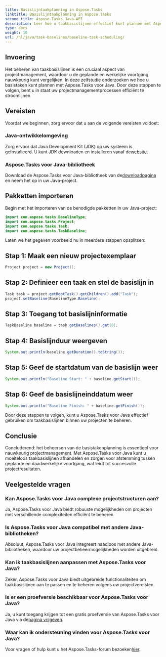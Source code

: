 ```yaml
---
title: Basislijntaakplanning in Aspose.Tasks
linktitle: Basislijntaakplanning in Aspose.Tasks
second_title: Aspose.Tasks Java-API
description: Leer hoe u taakbasislijnen effectief kunt plannen met Aspose.Tasks voor Java. Stroomlijn uw projectmanagementprocessen moeiteloos.
type: docs
weight: 10
url: /nl/java/task-baselines/baseline-task-scheduling/
---
```

## Invoering
Het beheren van taakbasislijnen is een cruciaal aspect van projectmanagement, waardoor u de geplande en werkelijke voortgang nauwkeurig kunt vergelijken. In deze zelfstudie onderzoeken we hoe u basistaken kunt plannen met Aspose.Tasks voor Java. Door deze stappen te volgen, bent u in staat uw projectmanagementprocessen efficiënt te stroomlijnen.
## Vereisten
Voordat we beginnen, zorg ervoor dat u aan de volgende vereisten voldoet:
### Java-ontwikkelomgeving
 Zorg ervoor dat Java Development Kit (JDK) op uw systeem is geïnstalleerd. U kunt JDK downloaden en installeren vanaf de[website](https://www.oracle.com/java/technologies/javase-jdk11-downloads.html).
### Aspose.Tasks voor Java-bibliotheek
 Download de Aspose.Tasks voor Java-bibliotheek van de[downloadpagina](https://releases.aspose.com/tasks/java/) en neem het op in uw Java-project.
## Pakketten importeren
Begin met het importeren van de benodigde pakketten in uw Java-project:
```java
import com.aspose.tasks.BaselineType;
import com.aspose.tasks.Project;
import com.aspose.tasks.Task;
import com.aspose.tasks.TaskBaseline;
```
Laten we het gegeven voorbeeld nu in meerdere stappen opsplitsen:
## Stap 1: Maak een nieuw projectexemplaar
```java
Project project = new Project();
```
## Stap 2: Definieer een taak en stel de basislijn in
```java
Task task = project.getRootTask().getChildren().add("Task");
project.setBaseline(BaselineType.Baseline);
```
## Stap 3: Toegang tot basislijninformatie
```java
TaskBaseline baseline = task.getBaselines().get(0);
```
## Stap 4: Basislijnduur weergeven
```java
System.out.println(baseline.getDuration().toString());
```
## Stap 5: Geef de startdatum van de basislijn weer
```java
System.out.println("Baseline Start: " + baseline.getStart());
```
## Stap 6: Geef de basislijneinddatum weer
```java
System.out.println("Baseline Finish: " + baseline.getFinish());
```
Door deze stappen te volgen, kunt u Aspose.Tasks voor Java effectief gebruiken om taakbasislijnen binnen uw projecten te beheren.
## Conclusie
Concluderend: het beheersen van de basistakenplanning is essentieel voor nauwkeurig projectmanagement. Met Aspose.Tasks voor Java kunt u moeiteloos taakbasislijnen afhandelen en zorgen voor afstemming tussen geplande en daadwerkelijke voortgang, wat leidt tot succesvolle projectresultaten.
## Veelgestelde vragen
### Kan Aspose.Tasks voor Java complexe projectstructuren aan?
Ja, Aspose.Tasks voor Java biedt robuuste mogelijkheden om projecten met verschillende complexiteiten efficiënt te beheren.
### Is Aspose.Tasks voor Java compatibel met andere Java-bibliotheken?
Absoluut, Aspose.Tasks voor Java integreert naadloos met andere Java-bibliotheken, waardoor uw projectbeheermogelijkheden worden uitgebreid.
### Kan ik taakbasislijnen aanpassen met Aspose.Tasks voor Java?
Zeker, Aspose.Tasks voor Java biedt uitgebreide functionaliteiten om taakbasislijnen aan te passen en te beheren volgens uw projectvereisten.
### Is er een proefversie beschikbaar voor Aspose.Tasks voor Java?
 Ja, u kunt toegang krijgen tot een gratis proefversie van Aspose.Tasks voor Java via de[pagina vrijgeven](https://releases.aspose.com/).
### Waar kan ik ondersteuning vinden voor Aspose.Tasks voor Java?
 Voor vragen of hulp kunt u het Aspose.Tasks-forum bezoeken[hier](https://forum.aspose.com/c/tasks/15).